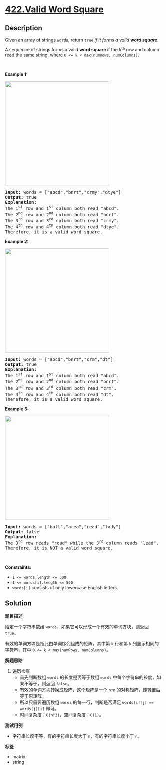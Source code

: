# [422.Valid Word Square](https://leetcode.com/problems/valid-word-square/description/)

## Description

<p>Given an array of strings <code>words</code>, return <code>true</code> <em>if it forms a valid <strong>word square</strong></em>.</p>

<p>A sequence of strings forms a valid <strong>word square</strong> if the <code>k<sup>th</sup></code> row and column read the same string, where <code>0 &lt;= k &lt; max(numRows, numColumns)</code>.</p>

<p>&nbsp;</p>
<p><strong class="example">Example 1:</strong></p>
<img alt="" src="https://fastly.jsdelivr.net/gh/doocs/leetcode@main/solution/0400-0499/0422.Valid%20Word%20Square/images/validsq1-grid.jpg" style="width: 333px; height: 333px;" />
<pre>
<strong>Input:</strong> words = [&quot;abcd&quot;,&quot;bnrt&quot;,&quot;crmy&quot;,&quot;dtye&quot;]
<strong>Output:</strong> true
<strong>Explanation:</strong>
The 1<sup>st</sup> row and 1<sup>st</sup> column both read &quot;abcd&quot;.
The 2<sup>nd</sup> row and 2<sup>nd</sup> column both read &quot;bnrt&quot;.
The 3<sup>rd</sup> row and 3<sup>rd</sup> column both read &quot;crmy&quot;.
The 4<sup>th</sup> row and 4<sup>th</sup> column both read &quot;dtye&quot;.
Therefore, it is a valid word square.
</pre>

<p><strong class="example">Example 2:</strong></p>
<img alt="" src="https://fastly.jsdelivr.net/gh/doocs/leetcode@main/solution/0400-0499/0422.Valid%20Word%20Square/images/validsq2-grid.jpg" style="width: 333px; height: 333px;" />
<pre>
<strong>Input:</strong> words = [&quot;abcd&quot;,&quot;bnrt&quot;,&quot;crm&quot;,&quot;dt&quot;]
<strong>Output:</strong> true
<strong>Explanation:</strong>
The 1<sup>st</sup> row and 1<sup>st</sup> column both read &quot;abcd&quot;.
The 2<sup>nd</sup> row and 2<sup>nd</sup> column both read &quot;bnrt&quot;.
The 3<sup>rd</sup> row and 3<sup>rd</sup> column both read &quot;crm&quot;.
The 4<sup>th</sup> row and 4<sup>th</sup> column both read &quot;dt&quot;.
Therefore, it is a valid word square.
</pre>

<p><strong class="example">Example 3:</strong></p>
<img alt="" src="https://fastly.jsdelivr.net/gh/doocs/leetcode@main/solution/0400-0499/0422.Valid%20Word%20Square/images/validsq3-grid.jpg" style="width: 333px; height: 333px;" />
<pre>
<strong>Input:</strong> words = [&quot;ball&quot;,&quot;area&quot;,&quot;read&quot;,&quot;lady&quot;]
<strong>Output:</strong> false
<strong>Explanation:</strong>
The 3<sup>rd</sup> row reads &quot;read&quot; while the 3<sup>rd</sup> column reads &quot;lead&quot;.
Therefore, it is NOT a valid word square.
</pre>

<p>&nbsp;</p>
<p><strong>Constraints:</strong></p>

<ul>
  <li><code>1 &lt;= words.length &lt;= 500</code></li>
  <li><code>1 &lt;= words[i].length &lt;= 500</code></li>
  <li><code>words[i]</code> consists of only lowercase English letters.</li>
</ul>

## Solution

**题目描述**

给定一个字符串数组 `words`，如果它可以形成一个有效的单词方块，则返回 `true`。

有效的单词方块是指此由单词序列组成的矩阵，其中第 `k` 行和第 `k` 列显示相同的字符串，其中 `0 <= k < max(numRows, numColumns)`。

**解题思路**

1. 遍历检查
   - 首先判断数组 `words` 的长度是否等于数组 `words` 中每个字符串的长度，如果不等于，则返回 `false`。
   - 有效的单词方块转换成矩阵，这个矩阵是一个 `n*n` 的对称矩阵，即转置后等于原矩阵。
   - 所以只需要遍历数组 `words` 的每一行，判断是否满足 `words[i][j] == words[j][i]` 即可。
   - 时间复杂度：`O(n^2)`，空间复杂度：`O(1)`。

**测试用例**

- 字符串长度不等，有的字符串长度大于 `n`，有的字符串长度小于 `n`。

**标签**

- matrix
- string
